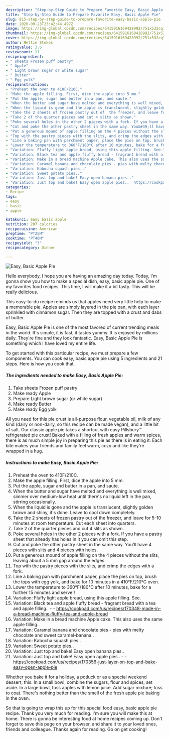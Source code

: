 ```yaml
---
description: "Step-by-Step Guide to Prepare Favorite Easy, Basic Apple Pie"
title: "Step-by-Step Guide to Prepare Favorite Easy, Basic Apple Pie"
slug: 815-step-by-step-guide-to-prepare-favorite-easy-basic-apple-pie
date: 2020-09-23T23:42:44.497Z
image: https://img-global.cpcdn.com/recipes/6415916169428992/751x532cq70/easy-basic-apple-pie-recipe-main-photo.jpg
thumbnail: https://img-global.cpcdn.com/recipes/6415916169428992/751x532cq70/easy-basic-apple-pie-recipe-main-photo.jpg
cover: https://img-global.cpcdn.com/recipes/6415916169428992/751x532cq70/easy-basic-apple-pie-recipe-main-photo.jpg
author: Hettie Stokes
ratingvalue: 3.6
reviewcount: 11
recipeingredient:
- " sheets Frozen puff pastry"
- " Apple"
- " Light brown sugar or white sugar"
- " Butter"
- " Egg yolk"
recipeinstructions:
- "Preheat the oven to 410F/210C."
- "Make the apple filling. First, dice the apple into 5 mm."
- "Put the apple, sugar and butter in a pan, and saute."
- "When the butter and sugar have melted and everything is well mixed, simmer over medium-low heat until there&#39;s no liquid left in the pan, stirring occasionally."
- "When the liquid is gone and the apple is translucent, slightly golden brown and shiny, it&#39;s done. Leave to cool down completely."
- "Take the 2 sheets of frozen pastry out of  the freezer, and leave for 5-10 minutes at room temperature. Cut each sheet into quarters."
- "Take 2 of the quarter pieces and cut 4 slits as shown."
- "Poke several holes in the other 2 pieces with a fork. If you have a pastry sheet that already has holes in it you can omit this step."
- "Cut and poke the other pastry sheet in the same way. You&#39;ll have 4 pieces with slits and 4 pieces with holes."
- "Put a generous mound of apple filling on the 4 pieces without the slits, leaving about a 5 mm gap around the edges."
- "Top with the pastry pieces with the slits, and crimp the edges with a fork."
- "Line a baking pan with parchment paper, place the pies on top, brush the tops with egg yolk, and bake for 10 minutes in a 410°F/210°C oven."
- "Lower the temperature to 360°F/180°C after 10 minutes, bake for a further 15 minutes and serve!!"
- "Variation: Fluffy light apple bread, using this apple filling. See."
- "Variation: Black tea and apple fluffy bread - fragrant bread with a tea and apple filling..  https://cookpad.com/us/recipes/170348-made-in-a-bread-machine-fluffy-tea-and-apple-bread"
- "Variation: Make in a bread machine Apple cake. This also uses the same apple filling.."
- "Variation: Caramel banana and chocolate pies - pies with melty chocolate and sweet caramel-banana.."
- "Variation: Kabocha squash pies.."
- "Variation: Sweet potato pies.."
- "Variation: Just top and bake! Easy open banana pies.."
- "Variation: Just top and bake! Easy open apple pies..  https://cookpad.com/us/recipes/170356-just-layer-on-top-and-bake-easy-open-apple-pie"
categories:
- Recipe
tags:
- easy
- basic
- apple

katakunci: easy basic apple 
nutrition: 287 calories
recipecuisine: American
preptime: "PT25M"
cooktime: "PT46M"
recipeyield: "3"
recipecategory: Dinner

---
```



![Easy, Basic Apple Pie](https://img-global.cpcdn.com/recipes/6415916169428992/751x532cq70/easy-basic-apple-pie-recipe-main-photo.jpg)

Hello everybody, I hope you are having an amazing day today. Today, I'm gonna show you how to make a special dish, easy, basic apple pie. One of my favorites food recipes. This time, I will make it a bit tasty. This will be really delicious.

This easy-to-do recipe reminds us that apples need very little help to make a memorable pie. Apples are simply layered in the pie pan, with each layer sprinkled with cinnamon sugar. Then they are topped with a crust and dabs of butter.

Easy, Basic Apple Pie is one of the most favored of current trending meals in the world. It's simple, it is fast, it tastes yummy. It is enjoyed by millions daily. They're fine and they look fantastic. Easy, Basic Apple Pie is something which I have loved my entire life.


To get started with this particular recipe, we must prepare a few components. You can cook easy, basic apple pie using 5 ingredients and 21 steps. Here is how you cook that.

<!--inarticleads1-->

##### The ingredients needed to make Easy, Basic Apple Pie:

1. Take  sheets Frozen puff pastry
1. Make ready  Apple
1. Prepare  Light brown sugar (or white sugar)
1. Make ready  Butter
1. Make ready  Egg yolk


All you need for this pie crust is all-purpose flour, vegetable oil, milk of any kind (dairy or non-dairy, so this recipe can be made vegan), and a little bit of salt. Our classic apple pie takes a shortcut with easy Pillsbury™ refrigerated pie crust! Baked with a filling of fresh apples and warm spices, there is as much simple joy in preparing this pie as there is in eating it. Each bite makes your friends and family feel warm, cozy and like they&#39;re wrapped in a hug. 

<!--inarticleads2-->

##### Instructions to make Easy, Basic Apple Pie:

1. Preheat the oven to 410F/210C.
1. Make the apple filling. First, dice the apple into 5 mm.
1. Put the apple, sugar and butter in a pan, and saute.
1. When the butter and sugar have melted and everything is well mixed, simmer over medium-low heat until there&#39;s no liquid left in the pan, stirring occasionally.
1. When the liquid is gone and the apple is translucent, slightly golden brown and shiny, it&#39;s done. Leave to cool down completely.
1. Take the 2 sheets of frozen pastry out of  the freezer, and leave for 5-10 minutes at room temperature. Cut each sheet into quarters.
1. Take 2 of the quarter pieces and cut 4 slits as shown.
1. Poke several holes in the other 2 pieces with a fork. If you have a pastry sheet that already has holes in it you can omit this step.
1. Cut and poke the other pastry sheet in the same way. You&#39;ll have 4 pieces with slits and 4 pieces with holes.
1. Put a generous mound of apple filling on the 4 pieces without the slits, leaving about a 5 mm gap around the edges.
1. Top with the pastry pieces with the slits, and crimp the edges with a fork.
1. Line a baking pan with parchment paper, place the pies on top, brush the tops with egg yolk, and bake for 10 minutes in a 410°F/210°C oven.
1. Lower the temperature to 360°F/180°C after 10 minutes, bake for a further 15 minutes and serve!!
1. Variation: Fluffy light apple bread, using this apple filling. See.
1. Variation: Black tea and apple fluffy bread - fragrant bread with a tea and apple filling.. -  - https://cookpad.com/us/recipes/170348-made-in-a-bread-machine-fluffy-tea-and-apple-bread
1. Variation: Make in a bread machine Apple cake. This also uses the same apple filling..
1. Variation: Caramel banana and chocolate pies - pies with melty chocolate and sweet caramel-banana..
1. Variation: Kabocha squash pies..
1. Variation: Sweet potato pies..
1. Variation: Just top and bake! Easy open banana pies..
1. Variation: Just top and bake! Easy open apple pies.. -  - https://cookpad.com/us/recipes/170356-just-layer-on-top-and-bake-easy-open-apple-pie


Whether you bake it for a holiday, a potluck or as a special weekend dessert, this. In a small bowl, combine the sugars, flour and spices; set aside. In a large bowl, toss apples with lemon juice. Add sugar mixture; toss to coat. There&#39;s nothing better than the smell of the fresh apple pie baking in the oven. 

So that is going to wrap this up for this special food easy, basic apple pie recipe. Thank you very much for reading. I'm sure you will make this at home. There is gonna be interesting food at home recipes coming up. Don't forget to save this page on your browser, and share it to your loved ones, friends and colleague. Thanks again for reading. Go on get cooking!
